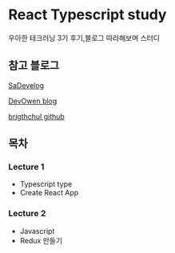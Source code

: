 # React Typescript study
우아한 테크러닝 3기 후기,블로그 따라해보며 스터디

## 참고 블로그
[SaDevelog](https://haranglog.tistory.com/13)

[DevOwen blog](https://devowen.com/318?category=778540)

[brigthchul github](https://github.com/brightchul/WoowahanTechLearning3th)

## 목차
### Lecture 1
- Typescript type
- Create React App

### Lecture 2
- Javascript
- Redux 만들기